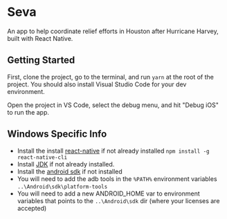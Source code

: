 # Seva

An app to help coordinate relief efforts in Houston after Hurricane Harvey, built with React Native.

## Getting Started

First, clone the project, go to the terminal, and run `yarn` at the root of the project. You should also
install Visual Studio Code for your dev environment.

Open the project in VS Code, select the debug menu, and hit "Debug iOS" to run the app.

## Windows Specific Info

* Install the install [react-native][1] if not already installed `npm install -g react-native-cli`
* Install [JDK][2] if not already installed.
* Install the [android sdk][3] if not installed
* You will need to add the adb tools in the `%PATH%` environment variables `..\Android\sdk\platform-tools`
* You will need to add a new ANDROID_HOME var to environment variables that points to the `..\Android\sdk` dir (where your licenses are accepted)

[1]: https://facebook.github.io/react-native/docs/getting-started.html#content
[2]: http://www.oracle.com/technetwork/java/javase/downloads/jdk8-downloads-2133151.html
[3]: https://developer.android.com/studio/install.html
